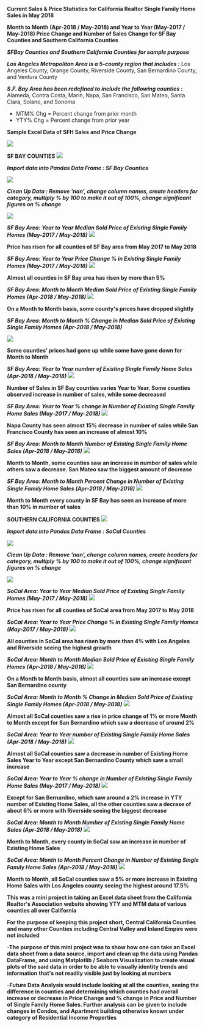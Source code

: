****Current Sales & Price Statistics for California Realtor Single Family Home Sales in May 2018****

**Month to Month (Apr-2018 / May-2018) and Year to Year (May-2017 / May-2018) Price Change and Number of Sales Change for SF Bay Counties and Southern California Counties**

***SFBay Counties and Southern California Counties for sample purpose***

***Los Angeles Metropolitan Area is a 5-county region that includes :*** Los Angeles County, Orange County, Riverside County, San Bernardino County, and Ventura County

***S.F. Bay Area has been redefined to include the following counties :*** Alameda, Contra Costa, Marin, Napa, San Francisco, San Mateo, Santa Clara, Solano, and Sonoma

*   MTM% Chg = Percent change from prior month
*   YTY% Chg = Percent change from prior year  

**Sample Excel Data of SFH Sales and Price Change**

<img src='images/SFHsample.png'>


**SF BAY COUNTIES**
<img src='images/SFBayCounties.gif'>

***Import data into Pandas Data Frame : SF Bay Counties***

<img src='images/SFBayraw.png'>

***Clean Up Data : Remove 'nan', change column names, create headers for category, multiply % by 100 to make it out of 100%, change significant figures on % change***

<img src='images/SFBayheader.png'>

***SF Bay Area: Year to Year Median Sold Price of Existing Single Family Homes (May-2017 / May-2018)***
<img src='images/SFBayYTYprice.png'>

**Price has risen for all counties of SF Bay area from May 2017 to May 2018**


***SF Bay Area: Year to Year Price Change % in Existing Single Family Homes (May-2017 / May-2018)***
<img src='images/SFBayYTYpriceperc.png'>

**Almost all counties in SF Bay area has risen by more than 5%**


***SF Bay Area: Month to Month Median Sold Price of Existing Single Family Homes (Apr-2018 / May-2018)***
<img src='images/SFBayMTMprice.png'>

**On a Month to Month basis, some county's prices have dropped slightly**


***SF Bay Area: Month to Month % Change in Median Sold Price of Existing Single Family Homes (Apr-2018 / May-2018)***

<img src='images/SFBayMTMpriceperc.png'>

**Some counties' prices had gone up while some have gone down for Month to Month**


***SF Bay Area: Year to Year number of Existing Single Family Home Sales (Apr-2018 / May-2018)***
<img src='images/SFBayYTYprice.png'>

**Number of Sales in SF Bay counties varies Year to Year. Some counties observed increase in number of sales, while some decreased**


***SF Bay Area: Year to Year % change in Number of Existing Single Family Home Sales (May-2017 / May-2018)***
<img src='images/SFBayYTYsalesperc.png'>

**Napa County has seen almost 15% decrease in number of sales while San Francisco County has seen an increase of almost 10%**


***SF Bay Area: Month to Month Number of Existing Single Family Home Sales (Apr-2018 / May-2018)***
<img src='images/SFBayMTMsales.png'>

**Month to Month, some counties saw an increase in number of sales while others saw a decrease. San Mateo saw the biggest amount of decrease**

***SF Bay Area: Month to Month Percent Change in Number of Existing Single Family Home Sales (Apr-2018 / May-2018)***
<img src='images/SFBayMTMsalesperc.png'>

**Month to Month every county in SF Bay has seen an increase of more than 10% in number of sales**


**SOUTHERN CALIFORNIA COUNTIES**
<img src='images/SoCalMap.png'>

***Import data into Pandas Data Frame : SoCal Counties***

<img src='images/SoCalraw.png'>

***Clean Up Data : Remove 'nan', change column names, create headers for category, multiply % by 100 to make it out of 100%, change significant figures on % change***

<img src='images/SoCalheader.png'>

***SoCal Area: Year to Year Median Sold Price of Existing Single Family Homes (May-2017 / May-2018)***
<img src='images/SoCalYTYprice.png'>

**Price has risen for all counties of SoCal area from May 2017 to May 2018**


***SoCal Area: Year to Year Price Change % in Existing Single Family Homes (May-2017 / May-2018)***
<img src='images/SoCalYTYpriceperc.png'>

**All counties in SoCal area has risen by more than 4% with Los Angeles and Riverside seeing the highest growth**


***SoCal Area: Month to Month Median Sold Price of Existing Single Family Homes (Apr-2018 / May-2018)***
<img src='images/SoCalMTMprice.png'>

**On a Month to Month basis, almost all counties saw an increase except San Bernardino county**


***SoCal Area: Month to Month % Change in Median Sold Price of Existing Single Family Homes (Apr-2018 / May-2018)***
<img src='images/SoCalMTMpriceperc.png'>

**Almost all SoCal counties saw a rise in price change of 1% or more Month to Month except for San Bernardino which saw a decrease of around 2%**


***SoCal Area: Year to Year number of Existing Single Family Home Sales (Apr-2018 / May-2018)***
<img src='images/SoCalYTYprice.png'>

**Almost all SoCal counties saw a decrease in number of Existing Home Sales Year to Year except San Bernardino County which saw a small increase**


***SoCal Area: Year to Year % change in Number of Existing Single Family Home Sales (May-2017 / May-2018)***
<img src='images/SoCalYTYsalesperc.png'>

**Except for San Bernardino, which saw around a 2% increase in YTY number of Existing Home Sales, all the other counties saw a decrase of about 6% or more with Riverside seeing the biggest decrease**


***SoCal Area: Month to Month Number of Existing Single Family Home Sales (Apr-2018 / May-2018)***
<img src='images/SoCalMTMsales.png'>

**Month to Month, every county in SoCal saw an increase in number of Existing Home Sales**

***SoCal Area: Month to Month Percent Change in Number of Existing Single Family Home Sales (Apr-2018 / May-2018)***
<img src='images/SoCalMTMsalesperc.png'>

**Month to Month, all SoCal counties saw a 5% or more increase in Existing Home Sales with Los Angeles county seeing the highest around 17.5%**


**This was a mini project in taking an Excel data sheet from the California Realtor's Association website showing YTY and MTM data of various counties all over California**

**For the purpose of keeping this project short, Central California Counties and many other Counties including Central Valley and Inland Empire were not included**

**-The purpose of this mini project was to show how one can take an Excel data sheet from a data source, import and clean up the data using Pandas DataFrame,**
**and using Matplotlib / Seaborn Visualization to create visual plots of the said data in order to be able to visually identity trends and information**
**that's not readily visible just by looking at numbers**

**-Future Data Analysis would include looking at all the counties, seeing the difference in counties and determining which counties had overall increase or decrease in Price Change**
**and % change in Price and Number of Single Family Home Sales. Further analysis can be given to include changes in Condos, and Apartment building otherwise known under category**
**of Residential Income Properties**




